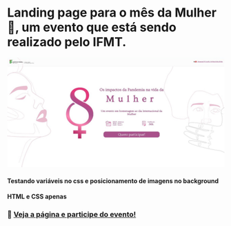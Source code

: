 # Landing page para o mês da Mulher 💌, um evento que está sendo realizado pelo IFMT.

<img src="https://github.com/Gibdike/Ifmt_mes_da_mulher/blob/master/SVG/print.jpeg">

#### Testando variáveis no css e posicionamento de imagens no background
#### HTML e CSS apenas

### 🔗 <a href="https://ifmt-mes-da-mulher.vercel.app/"> Veja a página e participe do evento! </a>
